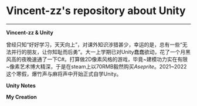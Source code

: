 # Vincent-zz's repository about Unity
---
**Vincent-zz & Unity** 

曾经只知“好好学习，天天向上”，对课外知识涉猎甚少，幸运的是，总有一些“无法并行的朋友，让你知耻而后勇”。大一上学期已对Unity蠢蠢欲动，花了一个月黑风高的夜晚速通了一下C#。打算做2D像素风格的游戏，毕竟~建模功力实在有限~像素艺术博大精深，于是在steam上以70RMB毅然购买*Aseprite*。2021~2022这个寒假，爆竹声与麻将声中开始正式自学Unity。 

**Unity Notes** 

**My Creation**
